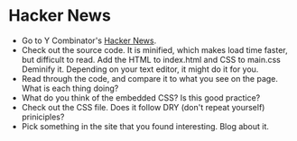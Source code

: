 Hacker News  
===========

* Go to Y Combinator's [Hacker News](https://news.ycombinator.com/).
* Check out the source code. It is minified, which makes load time faster, but difficult to read. Add the HTML to index.html and CSS to main.css Deminify it. Depending on your text editor, it might do it for you.
* Read through the code, and compare it to what you see on the page. What is each thing doing?
* What do you think of the embedded CSS? Is this good practice?
* Check out the CSS file. Does it follow DRY (don't repeat yourself) priniciples?
* Pick something in the site that you found interesting. Blog about it.
